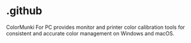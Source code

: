 # .github
ColorMunki For PC provides monitor and printer color calibration tools for consistent and accurate color management on Windows and macOS.
